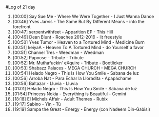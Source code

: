#Log of 21 day

1. [00:00] Say Sue Me - Where We Were Together - I Just Wanna Dance
1. [00:46] Yves Jarvis - The Same But By Different Means - into the forefront
1. [00:47] serpentwithfeet - Apparition EP - This Hill
1. [00:49] Dean Blunt - Roaches 2012-2019 - lit freestyle
1. [00:50] Yves Tumor - Heaven to a Tortured Mind - Medicine Burn
1. [00:51] keiyaA - Heaven To A Tortured Mind - do Yourself a favor
1. [00:51] Channel Tres - Weedman - Weedman
1. [00:52] Papoose - Tribute - Tribute
1. [00:52] Mr. Muthafuckin' eXquire - Tribute - Bootlicker
1. [00:53] Shabazz Palaces - MEGA CHURCH - MEGA CHURCH
1. [00:54] Helado Negro - This Is How You Smile - Sabana de luz
1. [00:56] Arroba Nat - Para Echar la Lloradita - Apapáchame
1. [00:56] Baltazar - Lluvia - Lluvia
1. [01:01] Helado Negro - This Is How You Smile - Sabana de luz
1. [01:54] Princess Nokia - Everything is Beautiful - Gemini
1. [18:18] El Michels Affair - Adult Themes - Rubix
1. [19:17] Sabino - Yin - Tú
1. [19:19] Sampa the Great - Energy - Energy (con Nadeem Din-Gabisi)
